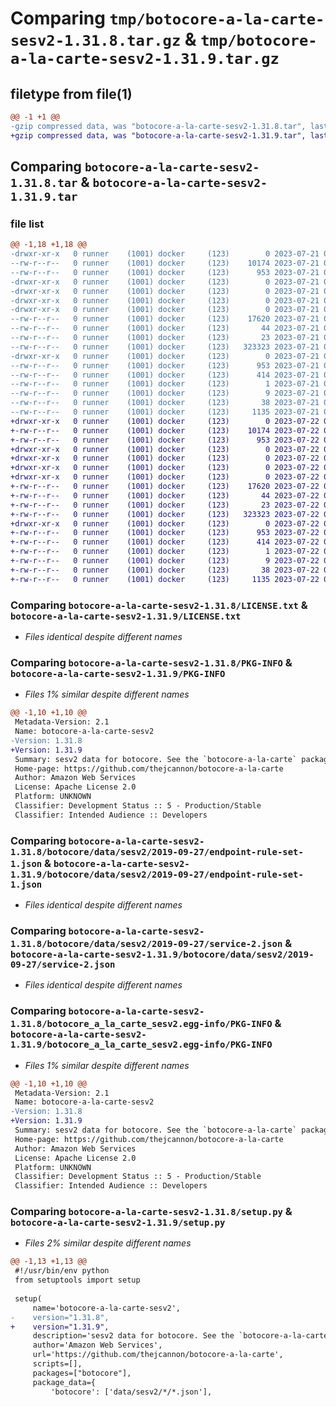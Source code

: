 # Comparing `tmp/botocore-a-la-carte-sesv2-1.31.8.tar.gz` & `tmp/botocore-a-la-carte-sesv2-1.31.9.tar.gz`

## filetype from file(1)

```diff
@@ -1 +1 @@
-gzip compressed data, was "botocore-a-la-carte-sesv2-1.31.8.tar", last modified: Fri Jul 21 01:21:59 2023, max compression
+gzip compressed data, was "botocore-a-la-carte-sesv2-1.31.9.tar", last modified: Sat Jul 22 01:21:00 2023, max compression
```

## Comparing `botocore-a-la-carte-sesv2-1.31.8.tar` & `botocore-a-la-carte-sesv2-1.31.9.tar`

### file list

```diff
@@ -1,18 +1,18 @@
-drwxr-xr-x   0 runner    (1001) docker     (123)        0 2023-07-21 01:21:59.995627 botocore-a-la-carte-sesv2-1.31.8/
--rw-r--r--   0 runner    (1001) docker     (123)    10174 2023-07-21 01:21:59.000000 botocore-a-la-carte-sesv2-1.31.8/LICENSE.txt
--rw-r--r--   0 runner    (1001) docker     (123)      953 2023-07-21 01:21:59.995627 botocore-a-la-carte-sesv2-1.31.8/PKG-INFO
-drwxr-xr-x   0 runner    (1001) docker     (123)        0 2023-07-21 01:21:59.991627 botocore-a-la-carte-sesv2-1.31.8/botocore/
-drwxr-xr-x   0 runner    (1001) docker     (123)        0 2023-07-21 01:21:59.991627 botocore-a-la-carte-sesv2-1.31.8/botocore/data/
-drwxr-xr-x   0 runner    (1001) docker     (123)        0 2023-07-21 01:21:59.991627 botocore-a-la-carte-sesv2-1.31.8/botocore/data/sesv2/
-drwxr-xr-x   0 runner    (1001) docker     (123)        0 2023-07-21 01:21:59.995627 botocore-a-la-carte-sesv2-1.31.8/botocore/data/sesv2/2019-09-27/
--rw-r--r--   0 runner    (1001) docker     (123)    17620 2023-07-21 01:21:06.000000 botocore-a-la-carte-sesv2-1.31.8/botocore/data/sesv2/2019-09-27/endpoint-rule-set-1.json
--rw-r--r--   0 runner    (1001) docker     (123)       44 2023-07-21 01:21:06.000000 botocore-a-la-carte-sesv2-1.31.8/botocore/data/sesv2/2019-09-27/examples-1.json
--rw-r--r--   0 runner    (1001) docker     (123)       23 2023-07-21 01:21:06.000000 botocore-a-la-carte-sesv2-1.31.8/botocore/data/sesv2/2019-09-27/paginators-1.json
--rw-r--r--   0 runner    (1001) docker     (123)   323323 2023-07-21 01:21:06.000000 botocore-a-la-carte-sesv2-1.31.8/botocore/data/sesv2/2019-09-27/service-2.json
-drwxr-xr-x   0 runner    (1001) docker     (123)        0 2023-07-21 01:21:59.995627 botocore-a-la-carte-sesv2-1.31.8/botocore_a_la_carte_sesv2.egg-info/
--rw-r--r--   0 runner    (1001) docker     (123)      953 2023-07-21 01:21:59.000000 botocore-a-la-carte-sesv2-1.31.8/botocore_a_la_carte_sesv2.egg-info/PKG-INFO
--rw-r--r--   0 runner    (1001) docker     (123)      414 2023-07-21 01:21:59.000000 botocore-a-la-carte-sesv2-1.31.8/botocore_a_la_carte_sesv2.egg-info/SOURCES.txt
--rw-r--r--   0 runner    (1001) docker     (123)        1 2023-07-21 01:21:59.000000 botocore-a-la-carte-sesv2-1.31.8/botocore_a_la_carte_sesv2.egg-info/dependency_links.txt
--rw-r--r--   0 runner    (1001) docker     (123)        9 2023-07-21 01:21:59.000000 botocore-a-la-carte-sesv2-1.31.8/botocore_a_la_carte_sesv2.egg-info/top_level.txt
--rw-r--r--   0 runner    (1001) docker     (123)       38 2023-07-21 01:21:59.995627 botocore-a-la-carte-sesv2-1.31.8/setup.cfg
--rw-r--r--   0 runner    (1001) docker     (123)     1135 2023-07-21 01:21:59.000000 botocore-a-la-carte-sesv2-1.31.8/setup.py
+drwxr-xr-x   0 runner    (1001) docker     (123)        0 2023-07-22 01:21:00.609464 botocore-a-la-carte-sesv2-1.31.9/
+-rw-r--r--   0 runner    (1001) docker     (123)    10174 2023-07-22 01:21:00.000000 botocore-a-la-carte-sesv2-1.31.9/LICENSE.txt
+-rw-r--r--   0 runner    (1001) docker     (123)      953 2023-07-22 01:21:00.609464 botocore-a-la-carte-sesv2-1.31.9/PKG-INFO
+drwxr-xr-x   0 runner    (1001) docker     (123)        0 2023-07-22 01:21:00.609464 botocore-a-la-carte-sesv2-1.31.9/botocore/
+drwxr-xr-x   0 runner    (1001) docker     (123)        0 2023-07-22 01:21:00.609464 botocore-a-la-carte-sesv2-1.31.9/botocore/data/
+drwxr-xr-x   0 runner    (1001) docker     (123)        0 2023-07-22 01:21:00.609464 botocore-a-la-carte-sesv2-1.31.9/botocore/data/sesv2/
+drwxr-xr-x   0 runner    (1001) docker     (123)        0 2023-07-22 01:21:00.609464 botocore-a-la-carte-sesv2-1.31.9/botocore/data/sesv2/2019-09-27/
+-rw-r--r--   0 runner    (1001) docker     (123)    17620 2023-07-22 01:20:09.000000 botocore-a-la-carte-sesv2-1.31.9/botocore/data/sesv2/2019-09-27/endpoint-rule-set-1.json
+-rw-r--r--   0 runner    (1001) docker     (123)       44 2023-07-22 01:20:09.000000 botocore-a-la-carte-sesv2-1.31.9/botocore/data/sesv2/2019-09-27/examples-1.json
+-rw-r--r--   0 runner    (1001) docker     (123)       23 2023-07-22 01:20:09.000000 botocore-a-la-carte-sesv2-1.31.9/botocore/data/sesv2/2019-09-27/paginators-1.json
+-rw-r--r--   0 runner    (1001) docker     (123)   323323 2023-07-22 01:20:09.000000 botocore-a-la-carte-sesv2-1.31.9/botocore/data/sesv2/2019-09-27/service-2.json
+drwxr-xr-x   0 runner    (1001) docker     (123)        0 2023-07-22 01:21:00.609464 botocore-a-la-carte-sesv2-1.31.9/botocore_a_la_carte_sesv2.egg-info/
+-rw-r--r--   0 runner    (1001) docker     (123)      953 2023-07-22 01:21:00.000000 botocore-a-la-carte-sesv2-1.31.9/botocore_a_la_carte_sesv2.egg-info/PKG-INFO
+-rw-r--r--   0 runner    (1001) docker     (123)      414 2023-07-22 01:21:00.000000 botocore-a-la-carte-sesv2-1.31.9/botocore_a_la_carte_sesv2.egg-info/SOURCES.txt
+-rw-r--r--   0 runner    (1001) docker     (123)        1 2023-07-22 01:21:00.000000 botocore-a-la-carte-sesv2-1.31.9/botocore_a_la_carte_sesv2.egg-info/dependency_links.txt
+-rw-r--r--   0 runner    (1001) docker     (123)        9 2023-07-22 01:21:00.000000 botocore-a-la-carte-sesv2-1.31.9/botocore_a_la_carte_sesv2.egg-info/top_level.txt
+-rw-r--r--   0 runner    (1001) docker     (123)       38 2023-07-22 01:21:00.609464 botocore-a-la-carte-sesv2-1.31.9/setup.cfg
+-rw-r--r--   0 runner    (1001) docker     (123)     1135 2023-07-22 01:21:00.000000 botocore-a-la-carte-sesv2-1.31.9/setup.py
```

### Comparing `botocore-a-la-carte-sesv2-1.31.8/LICENSE.txt` & `botocore-a-la-carte-sesv2-1.31.9/LICENSE.txt`

 * *Files identical despite different names*

### Comparing `botocore-a-la-carte-sesv2-1.31.8/PKG-INFO` & `botocore-a-la-carte-sesv2-1.31.9/PKG-INFO`

 * *Files 1% similar despite different names*

```diff
@@ -1,10 +1,10 @@
 Metadata-Version: 2.1
 Name: botocore-a-la-carte-sesv2
-Version: 1.31.8
+Version: 1.31.9
 Summary: sesv2 data for botocore. See the `botocore-a-la-carte` package for more info.
 Home-page: https://github.com/thejcannon/botocore-a-la-carte
 Author: Amazon Web Services
 License: Apache License 2.0
 Platform: UNKNOWN
 Classifier: Development Status :: 5 - Production/Stable
 Classifier: Intended Audience :: Developers
```

### Comparing `botocore-a-la-carte-sesv2-1.31.8/botocore/data/sesv2/2019-09-27/endpoint-rule-set-1.json` & `botocore-a-la-carte-sesv2-1.31.9/botocore/data/sesv2/2019-09-27/endpoint-rule-set-1.json`

 * *Files identical despite different names*

### Comparing `botocore-a-la-carte-sesv2-1.31.8/botocore/data/sesv2/2019-09-27/service-2.json` & `botocore-a-la-carte-sesv2-1.31.9/botocore/data/sesv2/2019-09-27/service-2.json`

 * *Files identical despite different names*

### Comparing `botocore-a-la-carte-sesv2-1.31.8/botocore_a_la_carte_sesv2.egg-info/PKG-INFO` & `botocore-a-la-carte-sesv2-1.31.9/botocore_a_la_carte_sesv2.egg-info/PKG-INFO`

 * *Files 1% similar despite different names*

```diff
@@ -1,10 +1,10 @@
 Metadata-Version: 2.1
 Name: botocore-a-la-carte-sesv2
-Version: 1.31.8
+Version: 1.31.9
 Summary: sesv2 data for botocore. See the `botocore-a-la-carte` package for more info.
 Home-page: https://github.com/thejcannon/botocore-a-la-carte
 Author: Amazon Web Services
 License: Apache License 2.0
 Platform: UNKNOWN
 Classifier: Development Status :: 5 - Production/Stable
 Classifier: Intended Audience :: Developers
```

### Comparing `botocore-a-la-carte-sesv2-1.31.8/setup.py` & `botocore-a-la-carte-sesv2-1.31.9/setup.py`

 * *Files 2% similar despite different names*

```diff
@@ -1,13 +1,13 @@
 #!/usr/bin/env python
 from setuptools import setup
 
 setup(
     name='botocore-a-la-carte-sesv2',
-    version="1.31.8",
+    version="1.31.9",
     description='sesv2 data for botocore. See the `botocore-a-la-carte` package for more info.',
     author='Amazon Web Services',
     url='https://github.com/thejcannon/botocore-a-la-carte',
     scripts=[],
     packages=["botocore"],
     package_data={
         'botocore': ['data/sesv2/*/*.json'],
```

